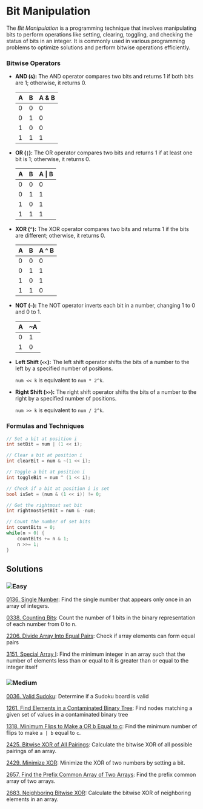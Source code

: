 # Bit Manipulation

The *Bit Manipulation* is a programming technique that involves manipulating bits to perform operations like setting,
clearing, toggling, and checking the status of bits in an integer. It is commonly used in various programming problems
to optimize solutions and perform bitwise operations efficiently.

### Bitwise Operators
- **AND (`&`):** The AND operator compares two bits and returns 1 if both bits are 1; otherwise, it returns 0.
  
    | A | B | A & B |
    |---|---|-------|
    | 0 | 0 |   0   |
    | 0 | 1 |   0   |
    | 1 | 0 |   0   |
    | 1 | 1 |   1   |

- **OR (`|`):** The OR operator compares two bits and returns 1 if at least one bit is 1; otherwise, it returns 0.
  
    | A | B | A \| B |
    |---|---|--------|
    | 0 | 0 |   0    |
    | 0 | 1 |   1    |
    | 1 | 0 |   1    |
    | 1 | 1 |   1    |

- **XOR (`^`):** The XOR operator compares two bits and returns 1 if the bits are different; otherwise, it returns 0.
  
    | A | B | A ^ B |
    |---|---|------|
    | 0 | 0 |   0  |
    | 0 | 1 |   1  |
    | 1 | 0 |   1  |
    | 1 | 1 |   0  |

- **NOT (`~`):** The NOT operator inverts each bit in a number, changing 1 to 0 and 0 to 1.
      
     | A | ~A |
     |---|----|
     | 0 |  1 |
     | 1 |  0 |

- **Left Shift (`<<`):** The left shift operator shifts the bits of a number to the left by a specified number of positions.
      
     `num << k` is equivalent to `num * 2^k`.

- **Right Shift (`>>`):** The right shift operator shifts the bits of a number to the right by a specified number of positions.
      
     `num >> k` is equivalent to `num / 2^k`.

### Formulas and Techniques
```csharp
// Set a bit at position i
int setBit = num | (1 << i);

// Clear a bit at position i
int clearBit = num & ~(1 << i);

// Toggle a bit at position i
int toggleBit = num ^ (1 << i);

// Check if a bit at position i is set
bool isSet = (num & (1 << i)) != 0;

// Get the rightmost set bit
int rightmostSetBit = num & -num;

// Count the number of set bits
int countBits = 0;
while(n > 0) {
    countBits += n & 1;
    n >>= 1;
}
```

## Solutions

### ![Easy](https://img.shields.io/badge/Easy-46c6c2)

[0136. Single Number](https://github.com/vahtyah/LeetCodeSolutions/tree/main/Bit%20Manipulation/0136.%20Single%20Number): Find the single number that appears only once in an array of integers.

[0338. Counting Bits](https://github.com/vahtyah/LeetCodeSolutions/tree/main/Bit%20Manipulation/0338.%20Counting%20Bits): Count the number of 1 bits in the binary representation of each number from 0 to n.

[2206. Divide Array Into Equal Pairs](/Bit%20Manipulation%2F2206.%20Divide%20Array%20Into%20Equal%20Pairs): Check if array elements can form equal pairs

[3151. Special Array I](/Bit%20Manipulation%2F3151.%20Special%20Array%20I): Find the minimum integer in an array such that the number of elements less than or equal to it is greater than or equal to the integer itself

### ![Medium](https://img.shields.io/badge/Medium-fac31d)

[0036. Valid Sudoku](/Bit%20Manipulation%2F0036.%20Valid%20Sudoku): Determine if a Sudoku board is valid

[1261. Find Elements in a Contaminated Binary Tree](/Bit%20Manipulation%2F1261.%20Find%20Elements%20in%20a%20Contaminated%20Binary%20Tree): Find nodes matching a given set of values in a contaminated binary tree

[1318. Minimum Flips to Make a OR b Equal to c](https://github.com/vahtyah/LeetCodeSolutions/tree/main/Bit%20Manipulation/1318.%20Minimum%20Flips%20to%20Make%20a%20OR%20b%20Equal%20to%20c): Find the minimum number of flips to make `a | b` equal to `c`.

[2425. Bitwise XOR of All Pairings](https://github.com/vahtyah/LeetCodeSolutions/tree/main/Bit%20Manipulation/2425.%20Bitwise%20XOR%20of%20All%20Pairings): Calculate the bitwise XOR of all possible pairings of an array.

[2429. Minimize XOR](https://github.com/vahtyah/LeetCodeSolutions/tree/main/Bit%20Manipulation/2429.%20Minimize%20XOR): Minimize the XOR of two numbers by setting a bit.

[2657. Find the Prefix Common Array of Two Arrays](https://github.com/vahtyah/LeetCodeSolutions/tree/main/Bit%20Manipulation/2657.%20Find%20the%20Prefix%20Common%20Array%20of%20Two%20Arrays): Find the prefix common array of two arrays.

[2683. Neighboring Bitwise XOR](https://github.com/vahtyah/LeetCodeSolutions/tree/main/Bit%20Manipulation/2683.%20Neighboring%20Bitwise%20XOR): Calculate the bitwise XOR of neighboring elements in an array.
